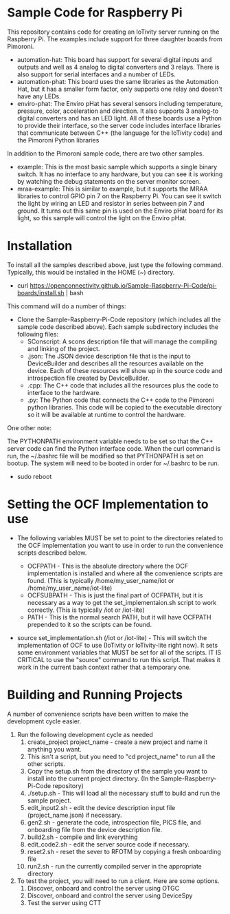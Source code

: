 # Sample Code for Raspberry Pi

This repository contains code for creating an IoTivity server running on the Raspberry Pi. The examples include support for three daughter boards from Pimoroni.
- automation-hat: This board has support for several digital inputs and outputs and well as 4 analog to digital converters and 3 relays. There is also support for serial interfaces and a number of LEDs.
- automation-phat: This board uses the same libraries as the Automation Hat, but it has a smaller form factor, only supports one relay and doesn't have any LEDs.
- enviro-phat: The Enviro pHat has several sensors including temperature, pressure, color, acceleration and direction. It also supports 3 analog-to digital converters and has an LED light.
All of these boards use a Python to provide their interface, so the server code includes interface libraries that communicate between C++ (the language for the IoTivity code) and the Pimoroni Python libraries

In addition to the Pimoroni sample code, there are two other samples.
- example: This is the most basic sample which supports a single binary switch. It has no interface to any hardware, but you can see it is working by watching the debug statements on the server monitor screen.
- mraa-example: This is similar to example, but it supports the MRAA libraries to control GPIO pin 7 on the Raspberry Pi. You can see it switch the light by wiring an LED and resistor in series between pin 7 and ground. It turns out this same pin is used on the Enviro pHat board for its light, so this sample will control the light on the Enviro pHat.

# Installation

To install all the samples described above, just type the following command. Typically, this would be installed in the HOME (~) directory.

- curl https://openconnectivity.github.io/Sample-Raspberry-Pi-Code/pi-boards/install.sh | bash

This command will do a number of things:

- Clone the Sample-Raspberry-Pi-Code repository (which includes all the sample code described above). Each sample subdirectory includes the following files:
  - SConscript: A scons description file that will manage the compiling and linking of the project.
  - <sample>.json: The JSON device description file that is the input to DeviceBuilder and describes all the resources available on the device. Each of these resources will show up in the source code and introspection file created by DeviceBuilder.
  - <sample>.cpp: The C++ code that includes all the resources plus the code to interface to the hardware.
  - <sample>.py: The Python code that connects the C++ code to the Pimoroni python libraries. This code will be copied to the executable directory so it will be available at runtime to control the hardware.

One other note:

The PYTHONPATH environment variable needs to be set so that the C++ server code can find the Python interface code. When the curl command is run, the ~/.bashrc file will be modified so that PYTHONPATH is set on bootup. The system will need to be booted in order for ~/.bashrc to be run.
- sudo reboot

# Setting the OCF Implementation to use

- The following variables MUST be set to point to the directories related to the OCF implementation you want to use in order to run the convenience scripts described below.
  - OCFPATH - This is the absolute directory where the OCF implementation is installed and where all the convenience scripts are found. (This is typically /home/my_user_name/iot or /home/my_user_name/iot-lite)
  - OCFSUBPATH - This is just the final part of OCFPATH, but it is necessary as a way to get the set_implementaion.sh script to work correctly. (This is typically /iot or /iot-lite)
  - PATH - This is the normal search PATH, but it will have OCFPATH prepended to it so the scripts can be found.

- source set_implementation.sh (/iot or /iot-lite) - This will switch the implementation of OCF to use (IoTivity or IoTivity-lite right now). It sets some environment variables that MUST be set for all of the scripts. IT IS CRITICAL to use the "source" command to run this script. That makes it work in the current bash context rather that a temporary one.

# Building and Running Projects

A number of convenience scripts have been written to make the development cycle easier.
1. Run the following development cycle as needed
    1. create_project project_name - create a new project and name it anything you want.
    2. This isn't a script, but you need to "cd project_name" to run all the other scripts.
    3. Copy the setup.sh from the directory of the sample you want to install into the current project directory. (In the Sample-Raspberry-Pi-Code repository)
    4. ./setup.sh - This will load all the necessary stuff to build and run the sample project.
    5. edit_input2.sh - edit the device description input file (project_name.json) if necessary.
    6. gen2.sh - generate the code, introspection file, PICS file, and onboarding file from the device description file.
    7. build2.sh - compile and link everything
    8. edit_code2.sh - edit the server source code if necessary.
    9. reset2.sh - reset the sever to RFOTM by copying a fresh onboarding file
    10. run2.sh - run the currently compiled server in the appropriate directory
2. To test the project, you will need to run a client. Here are some options.
    1. Discover, onboard and control the server using OTGC
    2. Discover, onboard and control the server using DeviceSpy
    3. Test the server using CTT
